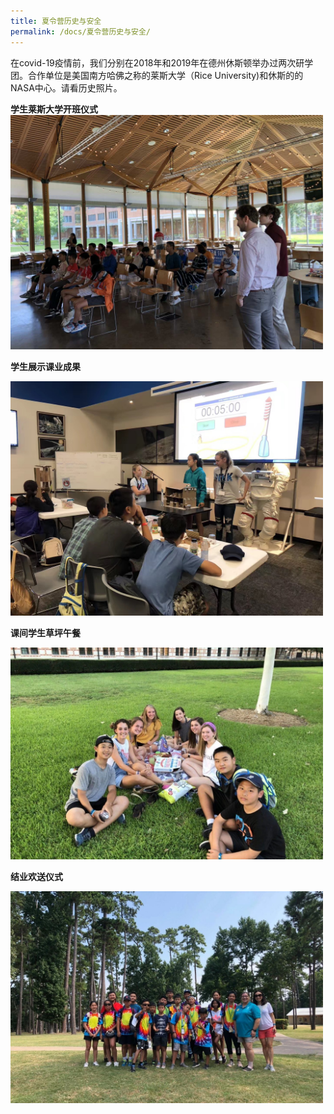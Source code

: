 ```yaml
---
title: 夏令营历史与安全
permalink: /docs/夏令营历史与安全/
---
```


在covid-19疫情前，我们分别在2018年和2019年在德州休斯顿举办过两次研学团。合作单位是美国南方哈佛之称的莱斯大学（Rice University)和休斯的的NASA中心。请看历史照片。 


**学生莱斯大学开班仪式**
<img src="/img/历史2.jpg" width="500px" />

**学生展示课业成果**

<img src="/img/历史3.jpg" width="500px" />

**课间学生草坪午餐**

<img src="/img/历史1.jpg" width="500px" />

**结业欢送仪式**

<img src="/img/历史4.jpg" width="500px" />
